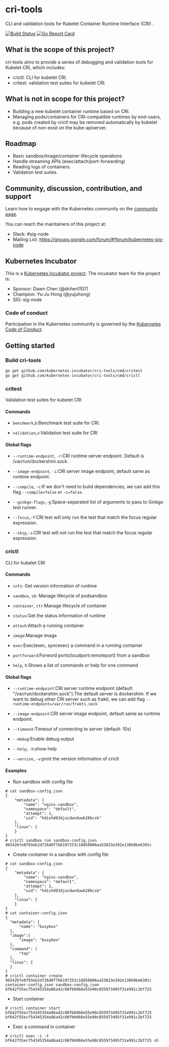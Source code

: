 # cri-tools

CLI and validation tools for Kubelet Container Runtime Interface (CRI) .

[![Build Status](https://travis-ci.org/kubernetes-incubator/cri-tools.svg?branch=master&maxAge=2592000)](https://travis-ci.org/kubernetes-incubator/cri-tools)
[![Go Report Card](https://goreportcard.com/badge/github.com/kubernetes-incubator/cri-tools)](https://goreportcard.com/report/github.com/kubernetes-incubator/cri-tools)

## What is the scope of this project?

cri-tools aims to provide a series of debugging and validation tools for Kubelet CRI, which includes:

- crictl: CLI for kubelet CRI.
- critest: validation test suites for kubelet CRI.

## What is not in scope for this project?

* Building a new kubelet container runtime based on CRI.
* Managing pods/containers for CRI-compatible runtimes by end-users, e.g. pods created by crictl may be removed automatically by kubelet because of non-exist on the kube-apiserver.

## Roadmap

* Basic sandbox/image/container lifecycle operations
* Handle streaming APIs (exec/attach/port-forwarding)
* Reading logs of containers.
* Validation test suites.

## Community, discussion, contribution, and support

Learn how to engage with the Kubernetes community on the [community page](http://kubernetes.io/community/).

You can reach the maintainers of this project at:

- Slack: #sig-node
- Mailing List: <https://groups.google.com/forum/#!forum/kubernetes-sig-node>

## Kubernetes Incubator

This is a [Kubernetes Incubator project](https://github.com/kubernetes/community/blob/master/incubator.md). The incubator team for the project is:

- Sponsor: Dawn Chen (@dchen1107)
- Champion: Yu-Ju Hong (@yujuhong)
- SIG: sig-node

### Code of conduct

Participation in the Kubernetes community is governed by the [Kubernetes Code of Conduct](code-of-conduct.md).

## Getting started

### Build cri-tools

```bash
go get github.com/kubernetes-incubator/cri-tools/cmd/critest
go get github.com/kubernetes-incubator/cri-tools/cmd/crictl
```

### critest

 Validation test suites for kubelet CRI

#### Commands

- `benchmark`,`b`:Benchmark test suite for CRI.

- `validation`,`v`:Validation test suite for CRI

#### Global flags

- `--runtime-endpoint`, `-r`:CRI runtime server endpoint. Default is /var/run/dockershim.sock.

- `--image-endpoint`, `-i`:CRI server image endpoint, default same as runtime endpoint.

- `--compile`, `-c`:If we don't need to build dependencies, we can add this flag `--compile=false` or `-c=false`.

- `--ginkgo-flags`,`-g`:Space-separated list of arguments to pass to Ginkgo test runner.

- `--focus`,`-f`:CRI test will only run the test that match the focus regular expression.

- `--skip`,`-s`:CRI test will not run the test that match the focus regular expression.

### crictl

CLI for kubelet CRI

#### Commands

- `info`: Get version information of runtime

- `sandbox`, `sb`: Manage lifecycle of podsandbox

- `container`, `ctr`:Manage lifecycle of container

- `status`:Get the status information of runtime

- `attach`:Attach a running container

- `image`:Manage image

- `exec`:Exec(exec, syncexec) a command in a running container

- `portforward`:Forword ports(localport:remoteport) from a sandbox

- `help`, `h`:Shows a list of commands or help for one command

#### Global flags

- `--runtime-endpoint`:CRI server runtime endpoint (default: "/var/run/dockershim.sock").The default server is dockershim. If we want to debug other CRI server such as frakti, we can add flag `--runtime-endpoint=/var/run/frakti.sock`

- `--image-endpoint`:CRI server image endpoint, default same as runtime endpoint.

- `--timeout`:Timeout of connecting to server (default: 10s)

- `--debug`:Enable debug output

- `--help`, `-h`:show help

- `--version`, `-v`:print the version information of crictl

#### Examples

- Run sandbox with config file

```
# cat sandbox-config.json
{
    "metadata": {
        "name": "nginx-sandbox",
        "namespace": "default",
        "attempt": 1,
        "uid": "hdishd83djaidwnduwk28bcsb"
    },
    "linux": {
    }
}
# crictl sandbox run sandbox-config.json
9b542bfe8f93eb2d726d0f7b619f253c18858006aa53023e392e138b0be6301c
```

- Create container in a sandbox with config file

```
# cat sandbox-config.json
{
    "metadata": {
        "name": "nginx-sandbox",
        "namespace": "default",
        "attempt": 1,
        "uid": "hdishd83djaidwnduwk28bcsb"
    },
    "linux": {
    }
}
# cat container-config.json
{
  "metadata": {
      "name": "busybox"
  },
  "image":{
      "image": "busybox"
  },
  "command": [
      "top"
  ],
  "linux": {
  }
}
# crictl container create 9b542bfe8f93eb2d726d0f7b619f253c18858006aa53023e392e138b0be6301c container-config.json sandbox-config.json
bf642f55ecf54345354a86a42c08fb0d66e55e90c855973495f31e991c2bf725
```

* Start container

```
# crictl container start bf642f55ecf54345354a86a42c08fb0d66e55e90c855973495f31e991c2bf725
bf642f55ecf54345354a86a42c08fb0d66e55e90c855973495f31e991c2bf725
```

* Exec a command in container

```
# crictl exec -i -t bf642f55ecf54345354a86a42c08fb0d66e55e90c855973495f31e991c2bf725 sh
```
